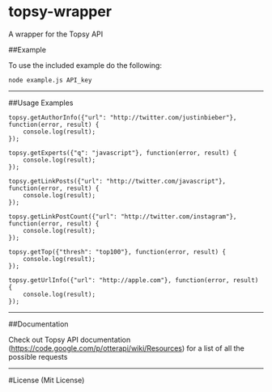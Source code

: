 topsy-wrapper
=============

A wrapper for the Topsy API

##Example

To use the included example do the following:

    node example.js API_key

****

##Usage Examples

    topsy.getAuthorInfo({"url": "http://twitter.com/justinbieber"}, function(error, result) {
        console.log(result);
    });

    topsy.getExperts({"q": "javascript"}, function(error, result) {
        console.log(result);
    });

    topsy.getLinkPosts({"url": "http://twitter.com/javascript"}, function(error, result) {
        console.log(result);
    });

    topsy.getLinkPostCount({"url": "http://twitter.com/instagram"}, function(error, result) {
        console.log(result);
    });

    topsy.getTop({"thresh": "top100"}, function(error, result) {
        console.log(result);
    });
 
    topsy.getUrlInfo({"url": "http://apple.com"}, function(error, result) {
        console.log(result);
    });

****

##Documentation

Check out Topsy API documentation (https://code.google.com/p/otterapi/wiki/Resources) for a list of all the possible requests

****


#License
(Mit License)